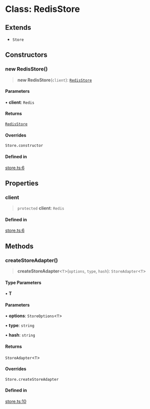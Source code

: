 # Class: RedisStore

## Extends

- `Store`

## Constructors

### new RedisStore()

> **new RedisStore**(`client`): [`RedisStore`](RedisStore.md)

#### Parameters

• **client**: `Redis`

#### Returns

[`RedisStore`](RedisStore.md)

#### Overrides

`Store.constructor`

#### Defined in

[store.ts:6](https://github.com/andreisergiu98/baeta/blob/277f62f15bfdecc05d507a84e60b62e5bc08a747/packages/extension-cache-redis/lib/store.ts#L6)

## Properties

### client

> `protected` **client**: `Redis`

#### Defined in

[store.ts:6](https://github.com/andreisergiu98/baeta/blob/277f62f15bfdecc05d507a84e60b62e5bc08a747/packages/extension-cache-redis/lib/store.ts#L6)

## Methods

### createStoreAdapter()

> **createStoreAdapter**\<`T`\>(`options`, `type`, `hash`): `StoreAdapter`\<`T`\>

#### Type Parameters

• **T**

#### Parameters

• **options**: `StoreOptions`\<`T`\>

• **type**: `string`

• **hash**: `string`

#### Returns

`StoreAdapter`\<`T`\>

#### Overrides

`Store.createStoreAdapter`

#### Defined in

[store.ts:10](https://github.com/andreisergiu98/baeta/blob/277f62f15bfdecc05d507a84e60b62e5bc08a747/packages/extension-cache-redis/lib/store.ts#L10)
